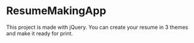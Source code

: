 # ResumeMakingApp
 This project is made with jQuery.
 You can create your resume in 3 themes and make it ready for print.
